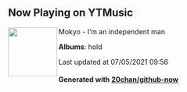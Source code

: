 ## Now Playing on YTMusic

[<img align="left" width="100" src="https://lh3.googleusercontent.com/tTJTNfj3wYDRxUPvDt17qVcsZaEkdVuTkg3TPapqxhCeLcwCtqDRAb-KDI8pbocu0tPnFHHFaoOeBQwOtw">](https://music.youtube.com/watch?v=Z8zyJFHMdDg)

Mokyo - I’m an independent man

**Albums**: hold

Last updated at 07/05/2021 09:56

#### Generated with [20chan/github-now](https://github.com/20chan/github-now)
